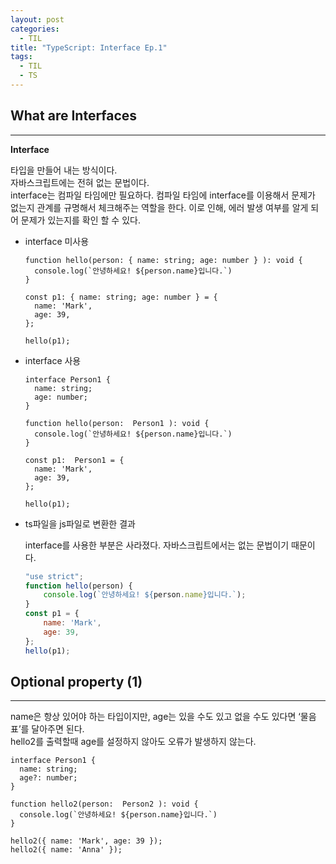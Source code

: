 ```yaml
---
layout: post
categories:
  - TIL
title: "TypeScript: Interface Ep.1"
tags:
  - TIL
  - TS
---
```


## __What are Interfaces__
---

**Interface**

타입을 만들어 내는 방식이다.  
자바스크립트에는 전혀 없는 문법이다.  
interface는 컴파일 타임에만 필요하다. 컴파일 타임에 interface를 이용해서 문제가 없는지 관계를 규명해서 체크해주는 역할을 한다. 이로 인해, 에러 발생 여부를 알게 되어 문제가 있는지를 확인 할 수 있다.

- interface 미사용
  
  ```tsx
  function hello(person: { name: string; age: number } ): void {
    console.log(`안녕하세요! ${person.name}입니다.`)
  }
  
  const p1: { name: string; age: number } = {
    name: 'Mark',
    age: 39,
  };
  
  hello(p1);
  ```
    
- interface 사용
    
  ```tsx
  interface Person1 {
    name: string; 
    age: number;
  }
  
  function hello(person:  Person1 ): void {
    console.log(`안녕하세요! ${person.name}입니다.`)
  }
  
  const p1:  Person1 = {
    name: 'Mark',
    age: 39,
  };
  
  hello(p1);
  ```
    
- ts파일을 js파일로 변환한 결과
    
  interface를 사용한 부분은 사라졌다. 자바스크립트에서는 없는 문법이기 때문이다.
  
  ```jsx
  "use strict";
  function hello(person) {
      console.log(`안녕하세요! ${person.name}입니다.`);
  }
  const p1 = {
      name: 'Mark',
      age: 39,
  };
  hello(p1);
  ```

## __Optional property (1)__
---

name은 항상 있어야 하는 타입이지만, age는 있을 수도 있고 없을 수도 있다면 ‘물음표’를 달아주면 된다.  
hello2를 출력할때 age를 설정하지 않아도 오류가 발생하지 않는다.

```tsx
interface Person1 {
  name: string;
  age?: number;
}

function hello2(person:  Person2 ): void {
  console.log(`안녕하세요! ${person.name}입니다.`)
}

hello2({ name: 'Mark', age: 39 });
hello2({ name: 'Anna' });
```
